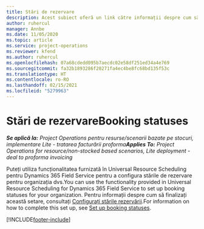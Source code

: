 ```yaml
---
title: Stări de rezervare
description: Acest subiect oferă un link către informații despre cum să configurați stările rezervărilor pentru Project Operations.
author: ruhercul
manager: Annbe
ms.date: 11/05/2020
ms.topic: article
ms.service: project-operations
ms.reviewer: kfend
ms.author: ruhercul
ms.openlocfilehash: 07a68cdedd095b7aecdc02e58df251ed34a4e769
ms.sourcegitcommit: fa32b1893286f20271fa4ec4be8fc68bd135f53c
ms.translationtype: HT
ms.contentlocale: ro-RO
ms.lasthandoff: 02/15/2021
ms.locfileid: "5279963"
---
```

# <a name="booking-statuses"></a><span data-ttu-id="fc9bf-103">Stări de rezervare</span><span class="sxs-lookup"><span data-stu-id="fc9bf-103">Booking statuses</span></span>

<span data-ttu-id="fc9bf-104">_**Se aplică la:** Project Operations pentru resurse/scenarii bazate pe stocuri, implementare Lite - tratarea facturării proforma_</span><span class="sxs-lookup"><span data-stu-id="fc9bf-104">_**Applies To:** Project Operations for resource/non-stocked based scenarios, Lite deployment - deal to proforma invoicing_</span></span>

<span data-ttu-id="fc9bf-105">Puteți utiliza funcționalitatea furnizată în Universal Resource Scheduling pentru Dynamics 365 Field Service pentru a configura stările de rezervare pentru organizația dvs.</span><span class="sxs-lookup"><span data-stu-id="fc9bf-105">You can use the functionality provided in Universal Resource Scheduling for Dynamics 365 Field Service to set up booking statuses for your organization.</span></span> <span data-ttu-id="fc9bf-106">Pentru informații despre cum să finalizați această setare, consultați [Configurați stările rezervării](https://docs.microsoft.com/dynamics365/field-service/set-up-booking-statuses).</span><span class="sxs-lookup"><span data-stu-id="fc9bf-106">For information on how to complete this set up, see [Set up booking statuses](https://docs.microsoft.com/dynamics365/field-service/set-up-booking-statuses).</span></span>


[!INCLUDE[footer-include](../includes/footer-banner.md)]
